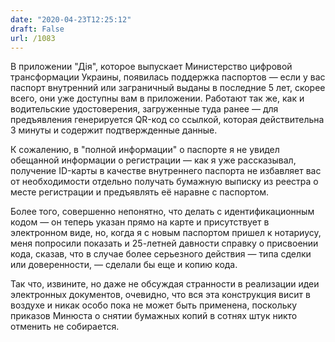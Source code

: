 ```yaml
---
date: "2020-04-23T12:25:12"
draft: False
url: /1083
---
```


В приложении "Дія", которое выпускает Министерство цифровой трансформации Украины, появилась поддержка паспортов — если у вас паспорт внутренний или заграничный выданы в последние 5 лет, скорее всего, они уже доступны вам в приложении. Работают так же, как и водительские удостоверения, загруженные туда ранее — для предъявления генерируется QR-код со ссылкой, которая действительна 3 минуты и содержит подтвержденные данные.

К сожалению, в "полной информации" о паспорте я не увидел обещанной информации о регистрации — как я уже рассказывал, получение ID-карты в качестве внутреннего паспорта не избавляет вас от необходимости отдельно получать бумажную выписку из реестра о месте регистрации и предъявлять её наравне с паспортом.

Более того, совершенно непонятно, что делать с идентификационным кодом — он теперь указан прямо на карте и присутствует в электронном виде, но, когда я с новым паспортом пришел к нотариусу, меня попросили показать и 25-летней давности справку о присвоении кода, сказав, что в случае более серьезного действия — типа сделки или доверенности, — сделали бы еще и копию кода. 

Так что, извините, но даже не обсуждая странности в реализации идеи электронных документов, очевидно, что вся эта конструкция висит в воздухе и никак особо пока не может быть применена, поскольку приказов Минюста о снятии бумажных копий в сотнях штук никто отменить не собирается.
